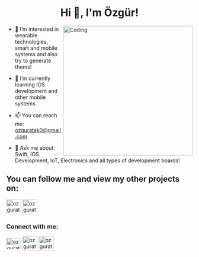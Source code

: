 <h1 align="center">Hi 👋, I'm Özgür!</h1>

<img align="right" alt="Coding" width="350" src="https://user-images.githubusercontent.com/45077422/198304360-601e00b0-0fbb-4988-99be-b2d892575b10.gif">


- 👀 I’m interested in wearable technologies, smart and mobile systems and also try to generate thems!

- 🌱 I’m currently learning IOS development and other mobile systems

- 📫 You can reach me: ozguratak0@gmail.com  
                                                           
- 💬 Ask me about: Swift, IOS Development, IoT, Electronics and all types of development boards!

<h2 align="left">You can follow me and view my other projects on:</h2>
<p align="left">
<a href="https://www.instructables.com/member/ozguratak0/" target="blank"><img align="center" src="https://user-images.githubusercontent.com/45077422/198299873-fd17716c-a50f-4b34-9515-2941cc15c867.png" alt="ozguratak" height="40" width="40" /></a>
<a href="https://www.thingiverse.com/ozguratak/designs" target="blank"><img align="center" src="https://user-images.githubusercontent.com/45077422/198305314-c82da865-6603-4806-a492-b3d6edf73d94.png" alt="ozguratak/designs" height="40" width="40" /></a>


<h3 align="left">Connect with me:</h3>
<p align="left">
<a href="[https://linkedin.com/in/oatak](https://www.linkedin.com/in/oatak/)" target="blank"><img align="center" src="https://raw.githubusercontent.com/rahuldkjain/github-profile-readme-generator/master/src/images/icons/Social/linked-in-alt.svg" alt="ozguratak" height="30" width="40" /></a>
  <a href="[https://open.spotify.com/user/ozguratak?si=eaf4e49f0a474807](https://open.spotify.com/user/ozguratak?si=eaf4e49f0a474807)" target="blank"><img align="center" src="https://upload.wikimedia.org/wikipedia/commons/thumb/8/84/Spotify_icon.svg/1024px-Spotify_icon.svg.png?20220821125323" alt="ozguratak" height="40" width="40" /></a>
  <a href="[https://www.upwork.com/freelancers/ozguratak](https://www.upwork.com/freelancers/ozguratak)" target="blank"><img align="center" src="https://assets-global.website-files.com/603fea6471d9d8559d077603/6092b7514135708162a4be92_Favicon%20256.png" alt="ozguratak" height="40" width="40" /></a>
</p>




<!---
ozguratak/ozguratak is a ✨ special ✨ repository because its `README.md` (this file) appears on your GitHub profile.
You can click the Preview link to take a look at your changes.
--->

